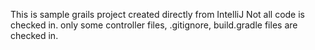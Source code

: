 This is sample grails project created directly from IntelliJ
Not all code is checked in. 
only some controller files, .gitignore, build.gradle files are checked in.